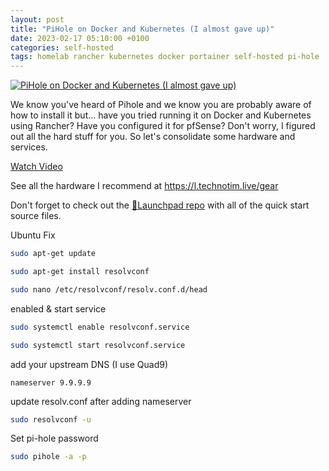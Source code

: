 ```yaml
---
layout: post
title: "PiHole on Docker and Kubernetes (I almost gave up)"
date: 2023-02-17 05:10:00 +0100
categories: self-hosted
tags: homelab rancher kubernetes docker portainer self-hosted pi-hole
---
```


[![PiHole on Docker and Kubernetes (I almost gave up)](https://img.youtube.com/vi/NRe2-vye3ik/0.jpg)](https://www.youtube.com/watch?v=NRe2-vye3ik "PiHole on Docker and Kubernetes (I almost gave up)")

We know you've heard of Pihole and we know you are probably aware of how to install it but... have you tried running it on Docker and Kubernetes using Rancher?  Have you configured it for pfSense?  Don't worry, I figured out all the hard stuff for you.  So let's consolidate some hardware and services.


[Watch Video](https://www.youtube.com/watch?v=NRe2-vye3ik)

See all the hardware I recommend at <https://l.technotim.live/gear>

Don't forget to check out the [🚀Launchpad repo](https://l.technotim.live/quick-start) with all of the quick start source files.

Ubuntu Fix

```bash
sudo apt-get update
```

```bash
sudo apt-get install resolvconf
```

```bash
sudo nano /etc/resolvconf/resolv.conf.d/head
```

enabled & start service

```bash
sudo systemctl enable resolvconf.service
```

```bash
sudo systemctl start resolvconf.service
```

add your upstream DNS (I use Quad9)

```
nameserver 9.9.9.9
```

update resolv.conf after adding nameserver

```bash
sudo resolvconf -u
```

Set pi-hole password

```bash
sudo pihole -a -p
```